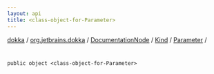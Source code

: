 ```yaml
---
layout: api
title: <class-object-for-Parameter>
---
```

[dokka](../../../../index.html) / [org.jetbrains.dokka](../../../index.html) / [DocumentationNode](../../index.html) / [Kind](../index.html) / [Parameter](index.html) / [<class-object-for-Parameter>](_class-object-for-Parameter_.html)


# <class-object-for-Parameter>


```
public object <class-object-for-Parameter>
```
